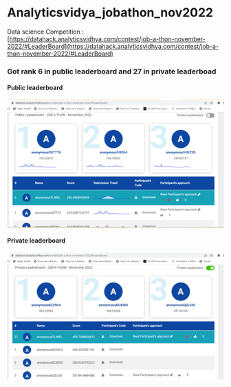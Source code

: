# Analyticsvidya_jobathon_nov2022
Data science Competition : [https://datahack.analyticsvidhya.com/contest/job-a-thon-november-2022/#LeaderBoard](https://datahack.analyticsvidhya.com/contest/job-a-thon-november-2022/#LeaderBoard)
<br>
### Got rank 6 in public leaderboard and 27 in private leaderboad
#### Public leaderboard
![jobathon_nov2022_public_leaderboard.png](jobathon_nov2022_public_leaderboard.PNG)

#### Private leaderboard
![jobathon_nov2022_private_leaderboard.png](jobathon_nov2022_private_leaderboard.PNG)
